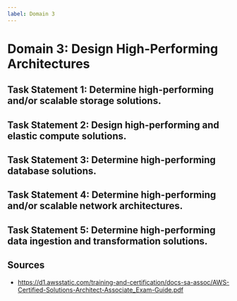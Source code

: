 ```yaml
---
label: Domain 3
---
```


# Domain 3: Design High-Performing Architectures

## Task Statement 1: Determine high-performing and/or scalable storage solutions.

## Task Statement 2: Design high-performing and elastic compute solutions.

## Task Statement 3: Determine high-performing database solutions.

## Task Statement 4: Determine high-performing and/or scalable network architectures.

## Task Statement 5: Determine high-performing data ingestion and transformation solutions.

## Sources

- https://d1.awsstatic.com/training-and-certification/docs-sa-assoc/AWS-Certified-Solutions-Architect-Associate_Exam-Guide.pdf
